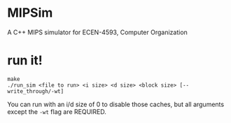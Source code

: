 # MIPSim
A C++ MIPS simulator for ECEN-4593, Computer Organization

# run it!
```
make
./run_sim <file to run> <i size> <d size> <block size> [--write_through/-wt]
```

You can run with an i/d size of 0 to disable those caches, but all arguments except the `-wt` flag are REQUIRED.
